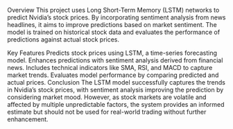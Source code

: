 Overview
This project uses Long Short-Term Memory (LSTM) networks to predict Nvidia’s stock prices. By incorporating sentiment analysis from news headlines, it aims to improve predictions based on market sentiment. The model is trained on historical stock data and evaluates the performance of predictions against actual stock prices.

Key Features
Predicts stock prices using LSTM, a time-series forecasting model.
Enhances predictions with sentiment analysis derived from financial news.
Includes technical indicators like SMA, RSI, and MACD to capture market trends.
Evaluates model performance by comparing predicted and actual prices.
Conclusion
The LSTM model successfully captures the trends in Nvidia’s stock prices, with sentiment analysis improving the prediction by considering market mood. However, as stock markets are volatile and affected by multiple unpredictable factors, the system provides an informed estimate but should not be used for real-world trading without further enhancement.
